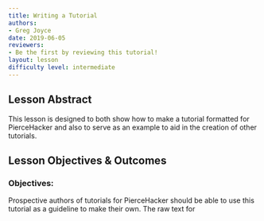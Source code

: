 ```yaml
---
title: Writing a Tutorial
authors:
- Greg Joyce
date: 2019-06-05
reviewers:
- Be the first by reviewing this tutorial!
layout: lesson
difficulty level: intermediate
---
```


## Lesson Abstract
This lesson is designed to both show how to make a tutorial formatted for PierceHacker and also to serve as an example to aid in the creation of other tutorials. 

## Lesson Objectives & Outcomes
### Objectives:
Prospective authors of tutorials for PierceHacker should be able to use this tutorial as a guideline to make their own. The raw text for 
<!--stackedit_data:
eyJoaXN0b3J5IjpbLTQ0NzcwNDAxMywxMjU4ODk1MDczLC03ND
E4MDkzMjldfQ==
-->